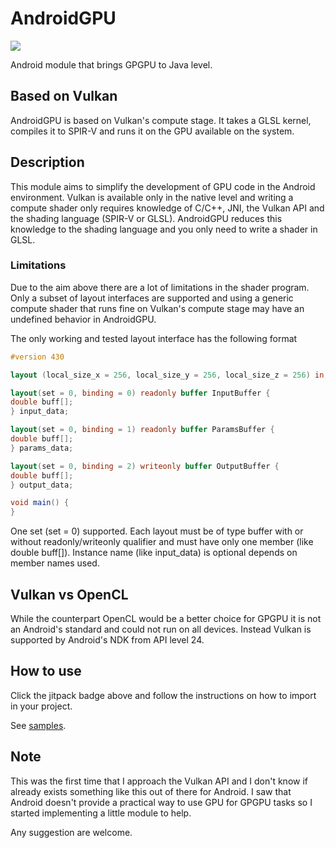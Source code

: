 # AndroidGPU
[![](https://jitpack.io/v/MarcoCiaramella/AndroidGPU.svg)](https://jitpack.io/#MarcoCiaramella/AndroidGPU)

Android module that brings GPGPU to Java level.

## Based on Vulkan
AndroidGPU is based on Vulkan's compute stage. It takes a GLSL kernel, compiles it to SPIR-V and runs it on the GPU available on the system.

## Description
This module aims to simplify the development of GPU code in the Android environment. Vulkan is available only in the native level and writing a compute shader only
requires knowledge of C/C++, JNI, the Vulkan API and the shading language (SPIR-V or GLSL).
AndroidGPU reduces this knowledge to the shading language and you only need to write a shader in GLSL.

### Limitations
Due to the aim above there are a lot of limitations in the shader program. Only a subset of layout interfaces are supported and using a generic compute shader
that runs fine on Vulkan's compute stage may have an undefined behavior in AndroidGPU.

The only working and tested layout interface has the following format
```glsl
#version 430

layout (local_size_x = 256, local_size_y = 256, local_size_z = 256) in;

layout(set = 0, binding = 0) readonly buffer InputBuffer {
double buff[];
} input_data;

layout(set = 0, binding = 1) readonly buffer ParamsBuffer {
double buff[];
} params_data;

layout(set = 0, binding = 2) writeonly buffer OutputBuffer {
double buff[];
} output_data;

void main() {
}
```
One set (set = 0) supported. Each layout must be of type buffer with or without readonly/writeonly qualifier and must have only one member (like double buff[]).
Instance name (like input_data) is optional depends on member names used.

## Vulkan vs OpenCL
While the counterpart OpenCL would be a better choice for GPGPU it is not an Android's standard and could not run on all devices.
Instead Vulkan is supported by Android's NDK from API level 24.

## How to use
Click the jitpack badge above and follow the instructions on how to import in your project.

See [samples](https://github.com/MarcoCiaramella/AndroidGPU-Samples).

## Note
This was the first time that I approach the Vulkan API and I don't know if already exists something like this out of there for Android. I saw that Android doesn't provide a practical way to use GPU for GPGPU tasks
so I started implementing a little module to help.

Any suggestion are welcome.